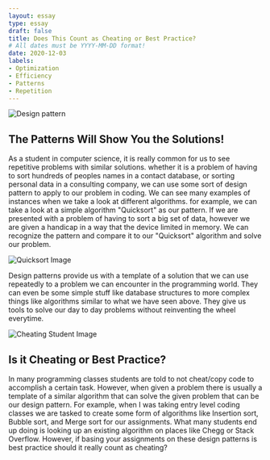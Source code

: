 ```yaml
---
layout: essay
type: essay
draft: false
title: Does This Count as Cheating or Best Practice?
# All dates must be YYYY-MM-DD format!
date: 2020-12-03
labels:
- Optimization
- Efficiency
- Patterns
- Repetition
---
```

<img class="ui medium top left square image" src="https://i.stack.imgur.com/ZPF7S.png" alt="Design pattern">

## The Patterns Will Show You the Solutions!

As a student in computer science, it is really common for us to see repetitive problems with similar solutions. whether it is a problem of having to sort hundreds of peoples names in a contact database, or sorting personal data in a consulting company, we can use some sort of design pattern to apply to our problem in coding. We can see many examples of instances when we take a look at different algorithms. for example, we can take a look at a simple algorithm "Quicksort" as our pattern. If we are presented with a problem of having to sort a big set of data, however we are given a handicap in a way that the device limited in memory. We can recognize the pattern and compare it to our "Quicksort" algorithm and solve our problem. 
   
<img class="ui medium top left square image" src="https://images.deepai.org/glossary-terms/a5228ea07c794b468efd1b7f758b9ead/Quicksort.png" alt="Quicksort Image">
   
Design patterns provide us with a template of a solution that we can use repeatedly to a problem we can encounter in the programming world. They can even be some simple stuff like database structures to more complex things like algorithms similar to what we have seen above. They give us tools to solve our day to day problems without reinventing the wheel everytime.

<img class="ui medium top left square image" src="https://static01.nyt.com/images/2020/04/12/magazine/12Ethicist/12Ethicist-superJumbo.jpg" alt="Cheating Student Image">

## Is it Cheating or Best Practice?

In many programming classes students are told to not cheat/copy code to accomplish a certain task. However, when given a problem there is usually a template of a similar algorithm that can solve the given problem that can be our design pattern. For example, when I was taking entry level coding classes we are tasked to create some form of algorithms like Insertion sort, Bubble sort, and Merge sort for our assignments. What many students end up doing is looking up an existing algorithm on places like Chegg or Stack Overflow. However, if basing your assignments on these design patterns is best practice should it really count as cheating?
